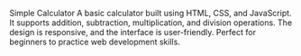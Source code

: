 Simple Calculator
A basic calculator built using HTML, CSS, and JavaScript. It supports addition, subtraction, multiplication, and division operations. The design is responsive, and the interface is user-friendly. Perfect for beginners to practice web development skills.
